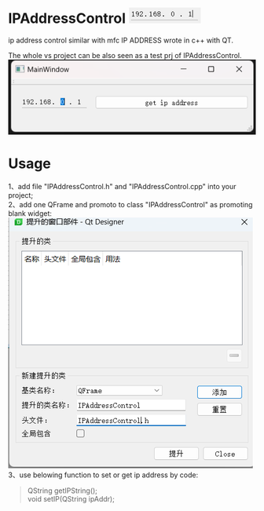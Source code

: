# IPAddressControl ![ipAddr ctr](https://github.com/liming467/IPAddressControl/blob/main/img/ipaddrCtr.png)

ip address control similar with mfc IP ADDRESS  wrote in c++ with QT. <br>

The whole vs project can be also seen as a test prj of IPAddressControl.  
![mainwindow](https://github.com/liming467/IPAddressControl/blob/main/img/mainwindow-ui.png)



# Usage

1、add file "IPAddressControl.h" and "IPAddressControl.cpp" into your project;<br>
2、add one QFrame and promoto to class "IPAddressControl" as promoting blank widget:<br>
![promote](https://github.com/liming467/IPAddressControl/blob/main/img/promote.png)<br>
3、use belowing function to set or get ip address by code: <br>
>QString getIPString();<br>
>void setIP(QString ipAddr);	

